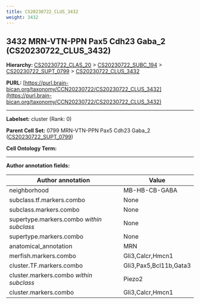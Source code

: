 ```yaml
---
title: CS20230722_CLUS_3432
weight: 3432
---
```

## 3432 MRN-VTN-PPN Pax5 Cdh23 Gaba_2 (CS20230722_CLUS_3432)
<b>Hierarchy: </b>
[CS20230722_CLAS_20](../CS20230722_CLAS_20) >
[CS20230722_SUBC_194](../CS20230722_SUBC_194) >
[CS20230722_SUPT_0799](../CS20230722_SUPT_0799) >
[CS20230722_CLUS_3432](../CS20230722_CLUS_3432)

**PURL:** [https://purl.brain-bican.org/taxonomy/CCN20230722/CS20230722_CLUS_3432](https://purl.brain-bican.org/taxonomy/CCN20230722/CS20230722_CLUS_3432)

---


**Labelset:** cluster (Rank: 0)

**Parent Cell Set:** 0799 MRN-VTN-PPN Pax5 Cdh23 Gaba_2 ([CS20230722_SUPT_0799](../CS20230722_SUPT_0799))



**Cell Ontology Term:** 

[MARKER GENES.]: #


---

[TRANSFERRED ANNOTATIONS.]: #


[AUTHOR ANNOTATION FIELDS.]: #


**Author annotation fields:**

| Author annotation | Value |
|-------------------|-------|
|neighborhood|MB-HB-CB-GABA|
|subclass.tf.markers.combo|None|
|subclass.markers.combo|None|
|supertype.markers.combo _within subclass_|None|
|supertype.markers.combo|None|
|anatomical_annotation|MRN|
|merfish.markers.combo|Gli3,Calcr,Hmcn1|
|cluster.TF.markers.combo|Gli3,Pax5,Bcl11b,Gata3|
|cluster.markers.combo _within subclass_|Piezo2|
|cluster.markers.combo|Gli3,Calcr,Hmcn1|
